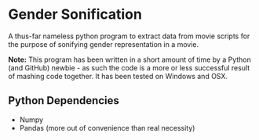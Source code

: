# Gender Sonification
A thus-far nameless python program to extract data from movie scripts for the purpose of sonifying gender representation in a movie.

__Note:__ This program has been written in a short amount of time by a Python (and GitHub) newbie - as such the code is a more or less successful result of mashing code together. It has been tested on Windows and OSX.

## Python Dependencies
- Numpy
- Pandas (more out of convenience than real necessity)
